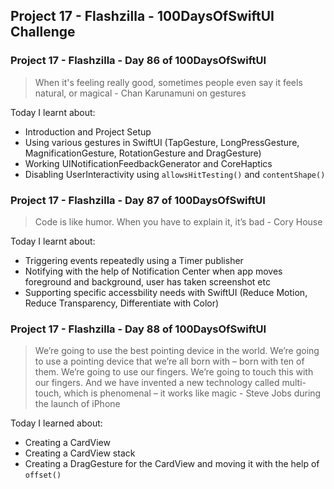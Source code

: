 ## Project 17 - Flashzilla - 100DaysOfSwiftUI Challenge

### Project 17 - Flashzilla - Day 86 of 100DaysOfSwiftUI

> When it's feeling really good, sometimes people even say it feels natural, or magical - Chan Karunamuni on gestures

Today I learnt about:

- Introduction and Project Setup
- Using various gestures in SwiftUI (TapGesture, LongPressGesture, MagnificationGesture, RotationGesture and DragGesture)
- Working UINotificationFeedbackGenerator and CoreHaptics
- Disabling UserInteractivity using `allowsHitTesting()` and `contentShape()`

### Project 17 - Flashzilla - Day 87 of 100DaysOfSwiftUI

> Code is like humor. When you have to explain it, it’s bad - Cory House

Today I learnt about:

- Triggering events repeatedly using a Timer publisher
- Notifying with the help of Notification Center when app moves foreground and background, user has taken screenshot etc
- Supporting specific accessbility needs with SwiftUI (Reduce Motion, Reduce Transparency, Differentiate with Color)

### Project 17 - Flashzilla - Day 88 of 100DaysOfSwiftUI

> We’re going to use the best pointing device in the world. We’re going to use a pointing device that we’re all born with – born with ten of them. We’re going to use our fingers. We’re going to touch this with our fingers. And we have invented a new technology called multi-touch, which is phenomenal – it works like magic - Steve Jobs during the launch of iPhone

Today I learned about:

- Creating a CardView
- Creating a CardView stack
- Creating a DragGesture for the CardView and moving it with the help of `offset()`
